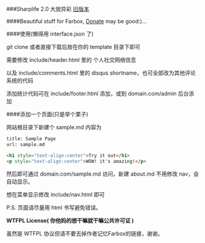 ###Sharplife 2.0 大放异彩 [旧版本](https://github.com/enirehtac/sharplife)

####Beautiful stuff for Farbox, [Donate](https://me.alipay.com/chricy) may be good:)...

####使用(懒得用 interface.json 了)

git clone 或者直接下载后放在你的 template 目录下即可

需要修改 include/header.html 里的 个人社交网络信息

以及 include/comments.html 里的 disqus shortname，也可全部改为其他评论系统的代码

添加统计代码可在 include/footer.html 添加，或到 domain.com/admin 后台添加

####添加一个页面(只是举个栗子)

网站根目录下新建个 sample.md
内容为
```html
title: Sample Page
url: sample.md

<h1 style="text-align:center">Try it out</h1>
<p style="text-align:center">WOW! it's amazing!</p>
```

然后即可通过 domain.com/sample.md 访问，新建 about.md 不用修改 nav，会自动显示。

想在菜单显示修改 include/nav.html 即可

P.S. 页面请尽量用 html 书写避免错误。

**WTFPL License( 你他妈的想干嘛就干嘛公共许可证 )**

虽然是 WTFPL 协议但请不要去掉作者记忆Farbox的链接，谢谢。

